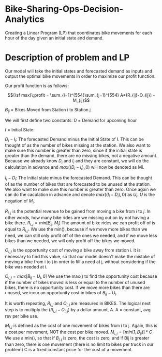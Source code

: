 # Bike-Sharing-Ops-Decision-Analytics
Creating a Linear Program (LP) that coordinates bike movements for each hour of the day given an initial state and demand.

# Description of problem and LP
Our model will take the initial states and forecasted demand as inputs and output the optimal bike movements in order to maximize our profit function.

Our profit function is as follows:

$${\sf max}\;profit = \sum_{i=1}^{554}\sum_{j=1}^{554} A*(R_{ij}-O_{ij}) - M_{ij}$$

 $B_{ij}$ = Bikes Moved from Station i to Station j

We will first define two constants:
$D$ = Demand for upcoming hour

$I$ = Initial State

$D_{i} - I_{i}$: The forecasted Demand minus the Initial State of I. This can be thought of as the number of bikes missing at the station. We also want to make sure this number is greater than zero, since if the initial state is greater than the demand, there are no missing bikes, not a negative amount. Because we already know $D_{i}$ and $I_{i}$ and they are constant, we will do the calculation in advance and $max((D_{i} - I_{i}),0)$ will now be denoted as Mi.

$I_{i} - D_{i}$: The Initial state minus the forecasted Demand. This can be thought of as the number of bikes that are forecasted to be unused at the station. We also want to make sure this number is greater than zero. Once again we can do the caculation in advance and denote $max((I_{i} - D_{i}),0)$ as $U_{i}$. $U$ is the negation of $M_{i}$.


$R_{i,j}$ is the potential revenue to be gained from moving a bike from $i$ to $j$. In other words, how many bike rides are we missing out on by not having a bike there.
$R_{i,j} = min[B_{ij}, M_{j}]$ 
The amount of bike rides we can profit off of is equal to $R_{i,j}$. We use the min(), because if we move more bikes than we need, we can still only profit off of the ones we needed, and if we move less bikes than we needed, we will only profit off the bikes we moved.

$O_{i,j}$ is the opportunity cost of moving a bike away from station i. It is necessary to find this value, so that our model doesn't make the mistake of moving a bike from i to j in order to fill a need at j, without considering if the bike was needed at i.

$O_{i,j} = max[B_{ij} - U_{i}, 0]$
We use the max() to find the opportunity cost because if the number of bikes moved is less or equal to the number of unused bikes, there is no opportunity cost. If we move more bikes than there are unused, we incur an opportunity cost in bikes of $B_{ij} - U_{i}$.

It is worth repeating, $R_{i,j}$ and $O_{i,j}$ are measured in BIKES. The logical next step is to multiply the $(R_{i,j} - O_{i,j})$ by a dollar amount, A.
A = constant, avg rev per bike use.

$M_{i,j}$ is defined as the cost of one movement of bikes from i to j. Again, this is a cost per movement, NOT the cost per bike moved.
$M_{i,j} = [min (1, B_{ij})] * C$
We use a min(), so that if $B_{i,j}$ is zero, the cost is zero, and if Bij is greater than zero, there is one movement (there is no limit to bikes per truck in our problem)
C is a fixed constant price for the cost of a movement.
